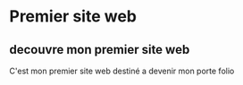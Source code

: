 # Premier site web 

## decouvre mon premier site web 

C'est mon premier site web destiné a devenir mon porte folio 